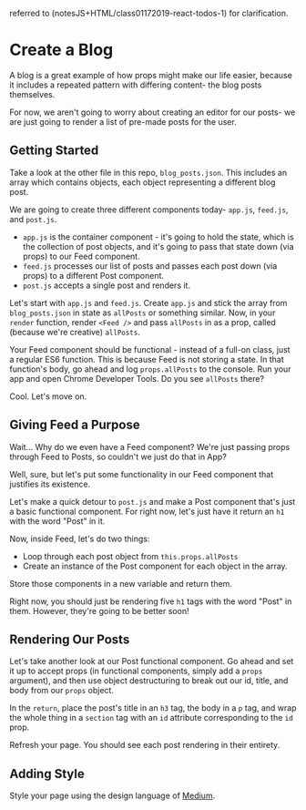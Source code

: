 referred to (notesJS+HTML/class01172019-react-todos-1) for clarification.

# Create a Blog

A blog is a great example of how props might make our life easier, because it includes a repeated pattern with differing content- the blog posts themselves.

For now, we aren't going to worry about creating an editor for our posts- we are just going to render a list of pre-made posts for the user.

## Getting Started

Take a look at the other file in this repo, `blog_posts.json`. This includes an array which contains objects, each object representing a different blog post.

We are going to create three different components today- `app.js`, `feed.js`, and `post.js`.

- `app.js` is the container component - it's going to hold the state, which is the collection of post objects, and it's going to pass that state down (via props) to our Feed component.
- `feed.js` processes our list of posts and passes each post down (via props) to a different Post component.
- `post.js` accepts a single post and renders it.

Let's start with `app.js` and `feed.js`. Create `app.js` and stick the array from `blog_posts.json` in state as `allPosts` or something similar. Now, in your `render` function, render `<Feed />` and pass `allPosts` in as a prop, called (because we're creative) `allPosts`.

Your Feed component should be functional - instead of a full-on class, just a regular ES6 function. This is because Feed is not storing a state. In that function's body, go ahead and log `props.allPosts` to the console. Run your app and open Chrome Developer Tools. Do you see `allPosts` there?

Cool. Let's move on.

## Giving Feed a Purpose

Wait... Why do we even have a Feed component? We're just passing props through Feed to Posts, so couldn't we just do that in App?

Well, sure, but let's put some functionality in our Feed component that justifies its existence.

Let's make a quick detour to `post.js` and make a Post component that's just a basic functional component. For right now, let's just have it return an `h1` with the word "Post" in it.

Now, inside Feed, let's do two things:

- Loop through each post object from `this.props.allPosts`
- Create an instance of the Post component for each object in the array.

Store those components in a new variable and return them.

Right now, you should just be rendering five `h1` tags with the word "Post" in them. However, they're going to be better soon!

## Rendering Our Posts

Let's take another look at our Post functional component. Go ahead and set it up to accept props (in functional components, simply add a `props` argument), and then use object destructuring to break out our id, title, and body from our `props` object.

In the `return`, place the post's title in an `h3` tag, the body in a `p` tag, and wrap the whole thing in a `section` tag with an `id` attribute corresponding to the `id` prop.

Refresh your page. You should see each post rendering in their entirety.

## Adding Style

Style your page using the design language of [Medium](https://medium.com/).
